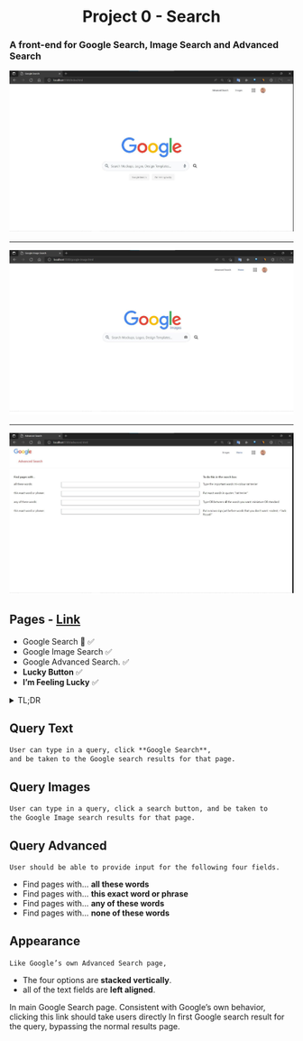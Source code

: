 
<h1 style='text-align: center;'>Project 0 - Search </h1>

### A front-end for Google Search, Image Search and  Advanced Search

<img src="./images/screenshot-homePage.jpg" alt="google search main page" >
<hr>
<img src="./images/screenshot-googleImages.jpg" alt="google search main page" >
<hr>
<img src="./images/screenshot-advancedSearch.jpg" alt="google search main page" >

## Pages - [Link](https://cs50.harvard.edu/web/2020/projects/0/search/)

- Google Search :eyes: :white_check_mark:
- Google Image Search :white_check_mark:
- Google Advanced Search. :white_check_mark:
- **Lucky Button** :white_check_mark:
- **I’m Feeling Lucky** :white_check_mark:

<details>
<summary>TL;DR
</summary>

    On the Google Search page,
    there are links in the upper-right of the page,
    to go to Image Search or Advanced Search.
    On each of the other two pages,
    there is a link in the upper-right to go back to Google Search.

</details>

## Query Text

    User can type in a query, click **Google Search**, 
    and be taken to the Google search results for that page.

## Query Images

    User can type in a query, click a search button, and be taken to
    the Google Image search results for that page.

## Query Advanced

    User should be able to provide input for the following four fields.

- Find pages with… **all these words**
- Find pages with… **this exact word or phrase**
- Find pages with… **any of these words**
- Find pages with… **none of these words**

## Appearance

    Like Google’s own Advanced Search page, 

- The four options are **stacked vertically**.
- all of the text fields are **left aligned**.

In main Google Search page. Consistent with Google’s own behavior,
clicking this link should take users directly In first Google search result
for the query, bypassing the normal results page.
